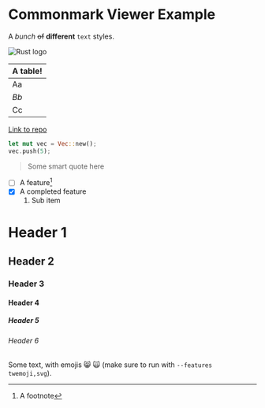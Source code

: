 # Commonmark Viewer Example

A *bunch* ~~of~~ __different__ `text` styles.


 ![Rust logo](examples/rust-logo-128x128.png)

| __A table!__ |
| ------------ |
| Aa           |
| *Bb*         |
| Cc           |

[Link to repo](https://github.com/lampsitter/egui_commonmark)

```rs
let mut vec = Vec::new();
vec.push(5);
```

> Some smart quote here

- [ ] A feature[^1]
- [X] A completed feature
    1. Sub item

[^1]: A footnote

# Header 1
## Header 2
### Header 3
#### Header 4
##### Header 5
###### Header 6

Some text, with emojis 😸 🙀 (make sure to run with `--features twemoji,svg`).
